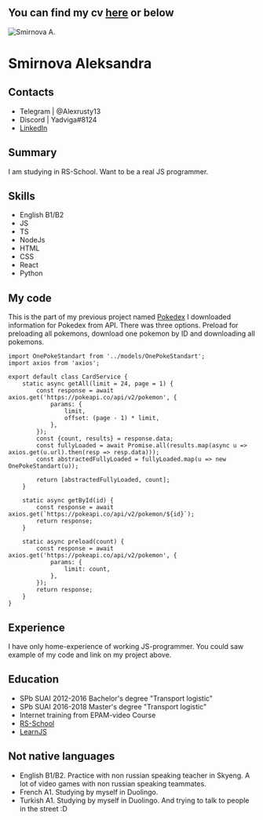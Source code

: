 ## You can find my cv [here](https://alexsmirnova13.github.io/rsschool-cv/cv) or below

![Smirnova A.](https://avatars.githubusercontent.com/u/100535240?v=4)

# Smirnova Aleksandra

## Contacts

- Telegram | @Alexrusty13
- Discord | Yadviga#8124
- [LinkedIn](https://www.linkedin.com/in/asmirnova131194/)

## Summary

I am studying in RS-School. Want to be a real JS programmer.

## Skills

- English B1/B2
- JS
- TS
- NodeJs
- HTML
- CSS
- React
- Python

## My code

This is the part of my previous project named [Pokedex](https://alexsmirnova13.github.io/allPokemons/)
I downloaded information for Pokedex from API. There was three options. Preload for preloading all pokemons, download one pokemon by ID and downloading all pokemons.

    import OnePokeStandart from '../models/OnePokeStandart';
    import axios from 'axios';

    export default class CardService {
        static async getAll(limit = 24, page = 1) {
            const response = await axios.get('https://pokeapi.co/api/v2/pokemon', {
                params: {
                    limit,
                    offset: (page - 1) * limit,
                },
            });
            const {count, results} = response.data;
            const fullyLoaded = await Promise.all(results.map(async u => axios.get(u.url).then(resp => resp.data)));
            const abstractedFullyLoaded = fullyLoaded.map(u => new OnePokeStandart(u));

            return [abstractedFullyLoaded, count];
        }

        static async getById(id) {
            const response = await axios.get(`https://pokeapi.co/api/v2/pokemon/${id}`);
            return response;
        }

        static async preload(count) {
            const response = await axios.get('https://pokeapi.co/api/v2/pokemon', {
                params: {
                    limit: count,
                },
            });
            return response;
        }
    }

## Experience

I have only home-experience of working JS-programmer. You could saw example of my code and link on my project above.

## Education

- SPb SUAI 2012-2016 Bachelor's degree "Transport logistic"
- SPb SUAI 2016-2018 Master's degree "Transport logistic"
- Internet training from EPAM-video Course
- [RS-School](https://rs.school/)
- [LearnJS](https://learn.javascript.ru/)

## Not native languages

- English B1/B2. Practice with non russian speaking teacher in Skyeng. A lot of video games with non russian speaking teammates.
- French A1. Studying by myself in Duolingo.
- Turkish A1. Studying by myself in Duolingo. And trying to talk to people in the street :D

